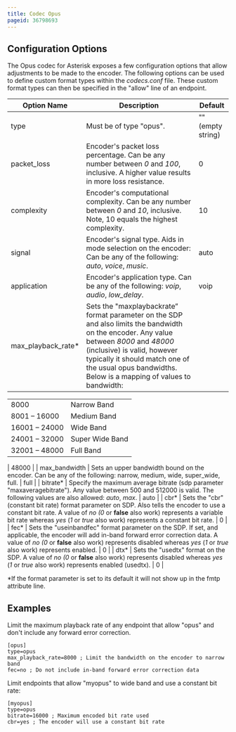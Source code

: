 ```yaml
---
title: Codec Opus
pageid: 36798693
---
```


Configuration Options
---------------------

The Opus codec for Asterisk exposes a few configuration options that allow adjustments to be made to the encoder. The following options can be used to define custom format types within the *codecs.conf* file. These custom format types can then be specified in the "allow" line of an endpoint.





| Option Name | Description | Default |
| --- | --- | --- |
| type | Must be of type "opus". | "" (empty string) |
| packet_loss | Encoder's packet loss percentage. Can be any number between *0* and *100*, inclusive. A higher value results in more loss resistance. | 0 |
| complexity | Encoder's computational complexity. Can be any number between *0* and *10*, inclusive. Note, 10 equals the highest complexity. | 10 |
| signal | Encoder's signal type. Aids in mode selection on the encoder: Can be any of the following: *auto*, *voice*, *music*. | auto |
| application | Encoder's application type. Can be any of the following: *voip*, *audio*, *low_delay*. | voip |
| max_playback_rate\* | Sets the "maxplaybackrate” format parameter on the SDP and also limits the bandwidth on the encoder. Any value between *8000* and *48000* (inclusive) is valid, however typically it should match one of the usual opus bandwidths. Below is a mapping of values to bandwidth:

|  |  |
| --- | --- |
| 8000 | Narrow Band |
| 8001 – 16000 | Medium Band |
| 16001 – 24000 | Wide Band |
| 24001 – 32000 | Super Wide Band |
| 32001 – 48000 | Full Band |

 | 48000 |
| max_bandwidth | Sets an upper bandwidth bound on the encoder. Can be any of the following: narrow, medium, wide, super_wide, full. | full |
| bitrate\* | Specify the maximum average bitrate (sdp parameter "maxaveragebitrate"). Any value between 500 and 512000 is valid. The following values are also allowed: *auto*, *max*. | auto |
| cbr\* | Sets the "cbr" (constant bit rate) format parameter on SDP. Also tells the encoder to use a constant bit rate. A value of *no (*0** or **false** also work) represents a variable bit rate whereas *yes* (*1* or *true* also work) represents a constant bit rate. | 0 |
| fec\* | Sets the "useinbandfec" format parameter on the SDP. If set, and applicable, the encoder will add in-band forward error correction data. A value of *no (*0** or **false** also work) represents disabled whereas *yes* (*1* or *true* also work) represents enabled. | 0 |
| dtx\* | Sets the "usedtx" format on the SDP. A value of *no (*0** or **false** also work) represents disabled whereas *yes* (*1* or *true* also work) represents enabled (usedtx). | 0 |

\*If the format parameter is set to its default it will not show up in the fmtp attribute line.

Examples
--------

Limit the maximum playback rate of any endpoint that allow "opus" and don't include any forward error correction.

```
[opus]
type=opus
max_playback_rate=8000 ; Limit the bandwidth on the encoder to narrow band
fec=no ; Do not include in-band forward error correction data

```

Limit endpoints that allow "myopus" to wide band and use a constant bit rate:

```
[myopus]
type=opus
bitrate=16000 ; Maximum encoded bit rate used
cbr=yes ; The encoder will use a constant bit rate

```

